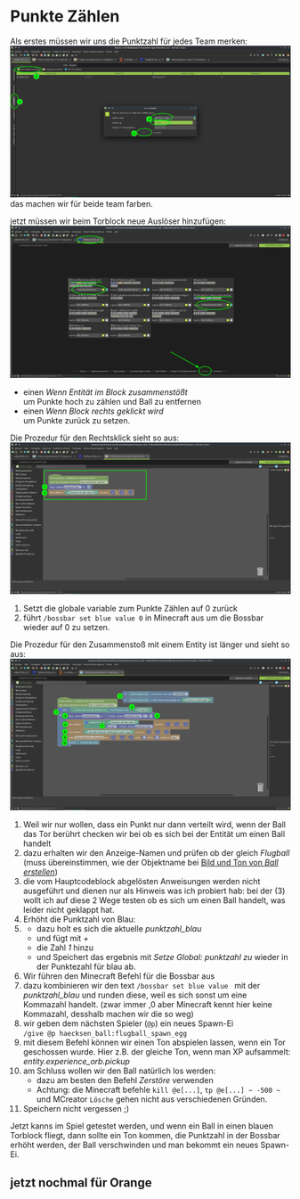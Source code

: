 # Punkte Zählen
Als erstes müssen wir uns die Punktzahl für jedes Team merken:
![variable erstellen](variable-erstellen.png)
das machen wir für beide team farben.

jetzt müssen wir beim Torblock neue Auslöser hinzufügen:
![neue auslöser](torblock-ausloeser.png)
- einen *Wenn Entität im Block zusammenstößt*  
  um Punkte hoch zu zählen und Ball zu entfernen
- einen *Wenn Block rechts geklickt wird*  
  um Punkte zurück zu setzen.

Die Prozedur für den Rechtsklick sieht so aus:
![code rechtsklick](code-rechtsklick.png)
1. Setzt die globale variable zum Punkte Zählen auf 0 zurück
2. führt `/bossbar set blue value 0` in Minecraft aus um die Bossbar wieder auf 0 zu setzen.

Die Prozedur für den Zusammenstoß mit einem Entity ist länger und sieht so aus:
![code zusammenstoß entität](code-zusammenstoss-entitaet.png)
1. Weil wir nur wollen, dass ein Punkt nur dann verteilt wird, wenn der Ball das Tor berührt checken wir bei ob es sich bei der Entität um einen Ball handelt
2. dazu erhalten wir den Anzeige-Namen und prüfen ob der gleich *Flugball* (muss übereinstimmen, wie der Objektname bei [Bild und Ton von *Ball erstellen*](../02-ball-erstellen/ball-erstellen.md))
3. die vom Hauptcodeblock abgelösten Anweisungen werden nicht ausgeführt und dienen nur als Hinweis was ich probiert hab: bei der (3) wollt ich auf diese 2 Wege testen ob es sich um einen Ball handelt, was leider nicht geklappt hat.
4. Erhöht die Punktzahl von Blau:
5.  - dazu holt es sich die aktuelle *punktzahl_blau* 
    - und fügt mit *+* 
    - die Zahl *1* hinzu 
    - und Speichert das ergebnis mit *Setze Global: punktzahl zu* wieder in der Punktezahl für blau ab.
6. Wir führen den Minecraft Befehl für die Bossbar aus
7. dazu kombinieren wir den text `/bossbar set blue value ` mit der *punktzahl_blau* und runden diese, weil es sich sonst um eine Kommazahl handelt. (zwar immer ,0 aber Minecraft kennt hier keine Kommazahl, desshalb machen wir die so weg)
8. wir geben dem nächsten Spieler (`@p`) ein neues Spawn-Ei  
  `/give @p haecksen_ball:flugball_spawn_egg`
9. mit diesem Befehl können wir einen Ton abspielen lassen, wenn ein Tor geschossen wurde. Hier z.B. der gleiche Ton, wenn man XP aufsammelt: *entity.experience_orb.pickup*
10. am Schluss wollen wir den Ball natürlich los werden:  
    - dazu am besten den Befehl *Zerstöre* verwenden
    - Achtung: die Minecraft befehle `kill @e[...]`, `tp @e[...] ~ -500 ~` und MCreator `Lösche` gehen nicht aus verschiedenen Gründen.
11. Speichern nicht vergessen ;)

Jetzt kanns im Spiel getestet werden, und wenn ein Ball in einen blauen Torblock fliegt, dann sollte ein Ton kommen, die Punktzahl in der Bossbar erhöht werden, der Ball verschwinden und man bekommt ein neues Spawn-Ei.

## jetzt nochmal für Orange